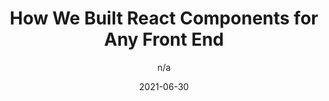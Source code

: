 ---
author: n/a
date: 2021-06-30
publisher: trycourier
tags:
  - react
  - components
target_url: https://www.courier.com/blog/how-we-built-react-components-for-any-front-end
title: How We Built React Components for Any Front End
---